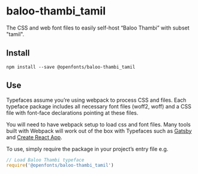
# baloo-thambi_tamil

The CSS and web font files to easily self-host “Baloo Thambi” with subset "tamil".

## Install

`npm install --save @openfonts/baloo-thambi_tamil`

## Use

Typefaces assume you’re using webpack to process CSS and files. Each typeface
package includes all necessary font files (woff2, woff) and a CSS file with
font-face declarations pointing at these files.

You will need to have webpack setup to load css and font files. Many tools built
with Webpack will work out of the box with Typefaces such as [Gatsby](https://github.com/gatsbyjs/gatsby)
and [Create React App](https://github.com/facebookincubator/create-react-app).

To use, simply require the package in your project’s entry file e.g.

```javascript
// Load Baloo Thambi typeface
require('@openfonts/baloo-thambi_tamil')
```
